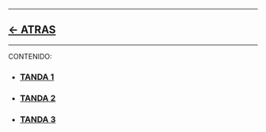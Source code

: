 
---

## [<- ATRAS](../README.md)

---


CONTENIDO:

- ### [TANDA 1](00_tanda_1/README.md)
- ### [TANDA 2](10_tanda_2/README.md)
- ### [TANDA 3](20_tanda_3/README.md)


